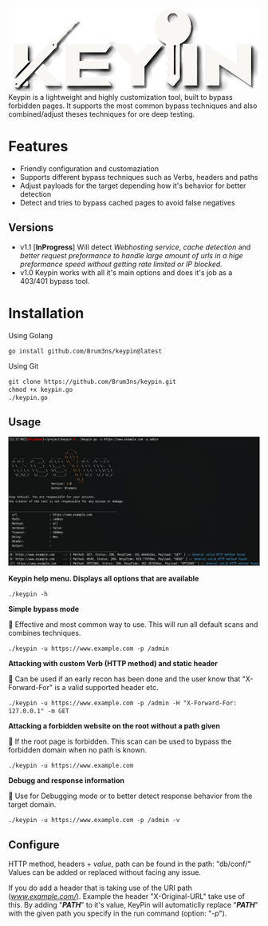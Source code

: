 ![GitHub Light](img/keypinLogo_w.png)
Keypin is a lightweight and highly customization tool, built to bypass forbidden pages. It supports the most common bypass techniques and also combined/adjust theses techniques for ore deep testing. 


# Features
* Friendly configuration and customaziation
* Supports different bypass techniques such as Verbs, headers and paths
* Adjust payloads for the target depending how it's behavior for better detection
* Detect and tries to bypass cached pages to avoid false negatives

## Versions

- v1.1 [**InProgress**] Will detect *Webhosting service*, *cache detection* and *better request preformance to handle large amount of urls in a hige preformance speed without getting rate limited or IP blocked.* 
- v1.0 Keypin works with all it's main options and does it's job as a 403/401 bypass tool.

# Installation
Using Golang
```
go install github.com/Brum3ns/keypin@latest

```
Using Git

```
git clone https://github.com/Brum3ns/keypin.git
chmod +x keypin.go
./keypin.go
```

## Usage
![GitHub Light](img/keypin.png)

**Keypin help menu. Displays all options that are available**
```
./keypin -h

```
**Simple bypass mode**

:key: Effective and most common way to use. This will run all default scans and combines techniques.
```
./keypin -u https://www.example.com -p /admin

```

**Attacking with custom Verb (HTTP method) and static header**

:key: Can be used if an early recon has been done and the user know that "X-Forward-For" is a valid supported header etc.
```
./keypin -u https://www.example.com -p /admin -H "X-Forward-For: 127.0.0.1" -m GET

```
**Attacking a forbidden website on the root without a path given**

:key: If the root page is forbidden. This scan can be used to bypass the forbidden domain when no path is known.
```
./keypin -u https://www.example.com
```

**Debugg and response information**

:key: Use for Debugging mode or to better detect response behavior from the target domain.
```
./keypin -u https://www.example.com -p /admin -v

```

## Configure
HTTP method, headers + *value*, path can be found in the path: "db/conf/"
Values can be added or replaced without facing any issue.

If you do add a header that is taking use of the URI path (*www.example.com/<here>*). Example the header "X-Original-URL" take use of this. By adding "*__PATH__*" to it's value, KeyPin will automaticlly replace "*__PATH__*" with the given path you specify in the run command (option: "*-p*").
